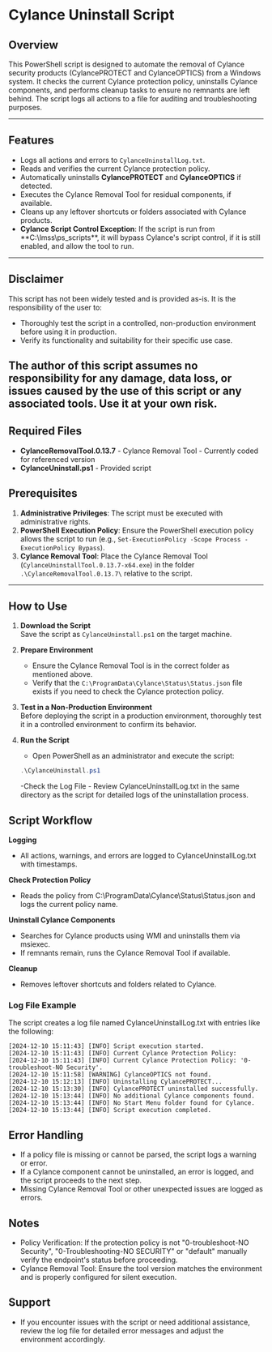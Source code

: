 # Cylance Uninstall Script

## Overview
This PowerShell script is designed to automate the removal of Cylance security products (CylancePROTECT and CylanceOPTICS) from a Windows system. It checks the current Cylance protection policy, uninstalls Cylance components, and performs cleanup tasks to ensure no remnants are left behind. The script logs all actions to a file for auditing and troubleshooting purposes.

---
## Features
- Logs all actions and errors to `CylanceUninstallLog.txt`.
- Reads and verifies the current Cylance protection policy.
- Automatically uninstalls **CylancePROTECT** and **CylanceOPTICS** if detected.
- Executes the Cylance Removal Tool for residual components, if available.
- Cleans up any leftover shortcuts or folders associated with Cylance products.
- **Cylance Script Control Exception**: If the script is run from **C:\lmss\ps_scripts\**, it will bypass Cylance's script control, if it is still enabled, and allow the tool to run.
---
## Disclaimer
This script has not been widely tested and is provided as-is. It is the responsibility of the user to:
- Thoroughly test the script in a controlled, non-production environment before using it in production.
- Verify its functionality and suitability for their specific use case.

The author of this script assumes no responsibility for any damage, data loss, or issues caused by the use of this script or any associated tools. Use it at your own risk.
---
## Required Files
- **CylanceRemovalTool.0.13.7** - Cylance Removal Tool - Currently coded for referenced version
- **CylanceUninstall.ps1** - Provided script

## Prerequisites
1. **Administrative Privileges**: The script must be executed with administrative rights.
2. **PowerShell Execution Policy**: Ensure the PowerShell execution policy allows the script to run (e.g., `Set-ExecutionPolicy -Scope Process -ExecutionPolicy Bypass`).
3. **Cylance Removal Tool**: Place the Cylance Removal Tool (`CylanceUninstallTool.0.13.7-x64.exe`) in the folder `.\CylanceRemovalTool.0.13.7\` relative to the script.
---
## How to Use
1. **Download the Script**  
   Save the script as `CylanceUninstall.ps1` on the target machine.

2. **Prepare Environment**  
   - Ensure the Cylance Removal Tool is in the correct folder as mentioned above.
   - Verify that the `C:\ProgramData\Cylance\Status\Status.json` file exists if you need to check the Cylance protection policy.

3. **Test in a Non-Production Environment**  
   Before deploying the script in a production environment, thoroughly test it in a controlled environment to confirm its behavior.

4. **Run the Script**  
   - Open PowerShell as an administrator and execute the script:
   ```powershell
   .\CylanceUninstall.ps1
   ```
   -Check the Log File
       - Review CylanceUninstallLog.txt in the same directory as the script for detailed logs of the uninstallation process.

## Script Workflow
**Logging**
- All actions, warnings, and errors are logged to CylanceUninstallLog.txt with timestamps.

**Check Protection Policy**
- Reads the policy from C:\ProgramData\Cylance\Status\Status.json and logs the current policy name.

**Uninstall Cylance Components**
- Searches for Cylance products using WMI and uninstalls them via msiexec.
- If remnants remain, runs the Cylance Removal Tool if available.

**Cleanup**
- Removes leftover shortcuts and folders related to Cylance.

### Log File Example

The script creates a log file named CylanceUninstallLog.txt with entries like the following:
```
[2024-12-10 15:11:43] [INFO] Script execution started.
[2024-12-10 15:11:43] [INFO] Current Cylance Protection Policy: 
[2024-12-10 15:11:43] [INFO] Current Cylance Protection Policy: '0-troubleshoot-NO Security'.
[2024-12-10 15:11:58] [WARNING] CylanceOPTICS not found.
[2024-12-10 15:12:13] [INFO] Uninstalling CylancePROTECT...
[2024-12-10 15:13:30] [INFO] CylancePROTECT uninstalled successfully.
[2024-12-10 15:13:44] [INFO] No additional Cylance components found.
[2024-12-10 15:13:44] [INFO] No Start Menu folder found for Cylance.
[2024-12-10 15:13:44] [INFO] Script execution completed.
```

## Error Handling
- If a policy file is missing or cannot be parsed, the script logs a warning or error.
- If a Cylance component cannot be uninstalled, an error is logged, and the script proceeds to the next step.
- Missing Cylance Removal Tool or other unexpected issues are logged as errors.

## Notes
- Policy Verification: If the protection policy is not "0-troubleshoot-NO Security", "0-Troubleshooting-NO SECURITY" or "default" manually verify the endpoint's status before proceeding.
- Cylance Removal Tool: Ensure the tool version matches the environment and is properly configured for silent execution.

## Support
- If you encounter issues with the script or need additional assistance, review the log file for detailed error messages and adjust the environment accordingly.
